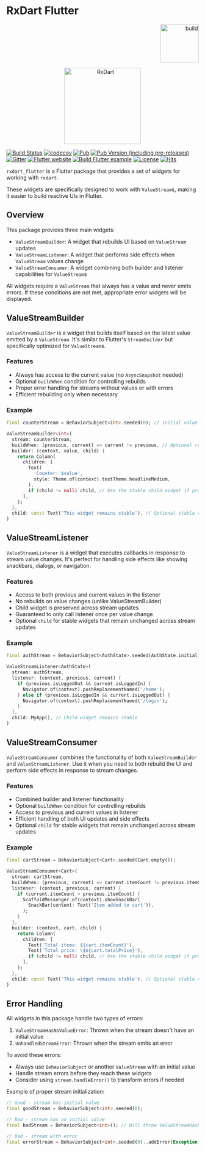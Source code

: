 # RxDart Flutter

<p align="right">
<a href="https://flutter.dev/docs/development/packages-and-plugins/favorites"><img src="https://docs.flutter.dev/assets/images/docs/development/packages-and-plugins/FlutterFavoriteLogo.png" width="100" alt="build"></a>
</p>

<p align="center">
<img src="https://github.com/ReactiveX/rxdart/blob/master/packages/rxdart/screenshots/logo.png?raw=true" height="200" alt="RxDart" />
</p>

[![Build Status](https://github.com/ReactiveX/rxdart/workflows/Dart%20CI/badge.svg)](https://github.com/ReactiveX/rxdart/actions)
[![codecov](https://codecov.io/gh/ReactiveX/rxdart/branch/master/graph/badge.svg)](https://codecov.io/gh/ReactiveX/rxdart)
[![Pub](https://img.shields.io/pub/v/rxdart_flutter.svg)](https://pub.dartlang.org/packages/rxdart_flutter)
[![Pub Version (including pre-releases)](https://img.shields.io/pub/v/rxdart_flutter?include_prereleases&color=%23A0147B)](https://pub.dartlang.org/packages/rxdart_flutter)
[![Gitter](https://img.shields.io/gitter/room/ReactiveX/rxdart.svg)](https://gitter.im/ReactiveX/rxdart)
[![Flutter website](https://img.shields.io/badge/flutter-website-deepskyblue.svg)](https://docs.flutter.dev/data-and-backend/state-mgmt/options#bloc--rx)
[![Build Flutter example](https://github.com/ReactiveX/rxdart/actions/workflows/flutter-example.yml/badge.svg)](https://github.com/ReactiveX/rxdart/actions/workflows/flutter-example.yml)
[![License](https://img.shields.io/github/license/ReactiveX/rxdart)](https://www.apache.org/licenses/LICENSE-2.0)
[![Hits](https://hits.seeyoufarm.com/api/count/incr/badge.svg?url=https%3A%2F%2Fgithub.com%2FReactiveX%2Frxdart&count_bg=%23D71092&title_bg=%23555555&icon=&icon_color=%23E7E7E7&title=hits&edge_flat=false)](https://hits.seeyoufarm.com)

`rxdart_flutter` is a Flutter package that provides a set of widgets for working with `rxdart`.

These widgets are specifically designed to work with `ValueStream`s, making it easier to build reactive UIs in Flutter.

## Overview

This package provides three main widgets:
- `ValueStreamBuilder`: A widget that rebuilds UI based on `ValueStream` updates
- `ValueStreamListener`: A widget that performs side effects when `ValueStream` values change
- `ValueStreamConsumer`: A widget combining both builder and listener capabilities for `ValueStream`s

All widgets require a `ValueStream` that always has a value and never emits errors. If these conditions are not met, appropriate error widgets will be displayed.

## ValueStreamBuilder

`ValueStreamBuilder` is a widget that builds itself based on the latest value emitted by a `ValueStream`. It's similar to Flutter's `StreamBuilder` but specifically optimized for `ValueStream`s.

### Features

- Always has access to the current value (no `AsyncSnapshot` needed)
- Optional `buildWhen` condition for controlling rebuilds
- Proper error handling for streams without values or with errors
- Efficient rebuilding only when necessary

### Example

```dart
final counterStream = BehaviorSubject<int>.seeded(0); // Initial value required

ValueStreamBuilder<int>(
  stream: counterStream,
  buildWhen: (previous, current) => current != previous, // Optional rebuild condition
  builder: (context, value, child) {
    return Column(
      children: [
        Text(
          'Counter: $value',
          style: Theme.of(context).textTheme.headlineMedium,
        ),
        if (child != null) child, // Use the stable child widget if provided
      ],
    );
  },
  child: const Text('This widget remains stable'), // Optional stable child widget
)
```

## ValueStreamListener

`ValueStreamListener` is a widget that executes callbacks in response to stream value changes. It's perfect for handling side effects like showing snackbars, dialogs, or navigation.

### Features

- Access to both previous and current values in the listener
- No rebuilds on value changes (unlike ValueStreamBuilder)
- Child widget is preserved across stream updates
- Guaranteed to only call listener once per value change
- Optional `child` for stable widgets that remain unchanged across stream updates

### Example

```dart
final authStream = BehaviorSubject<AuthState>.seeded(AuthState.initial);

ValueStreamListener<AuthState>(
  stream: authStream,
  listener: (context, previous, current) {
    if (previous.isLoggedOut && current.isLoggedIn) {
      Navigator.of(context).pushReplacementNamed('/home');
    } else if (previous.isLoggedIn && current.isLoggedOut) {
      Navigator.of(context).pushReplacementNamed('/login');
    }
  },
  child: MyApp(), // Child widget remains stable
)
```

## ValueStreamConsumer

`ValueStreamConsumer` combines the functionality of both `ValueStreamBuilder` and `ValueStreamListener`. Use it when you need to both rebuild the UI and perform side effects in response to stream changes.

### Features

- Combined builder and listener functionality
- Optional `buildWhen` condition for controlling rebuilds
- Access to previous and current values in listener
- Efficient handling of both UI updates and side effects
- Optional `child` for stable widgets that remain unchanged across stream updates

### Example

```dart
final cartStream = BehaviorSubject<Cart>.seeded(Cart.empty());

ValueStreamConsumer<Cart>(
  stream: cartStream,
  buildWhen: (previous, current) => current.itemCount != previous.itemCount,
  listener: (context, previous, current) {
    if (current.itemCount > previous.itemCount) {
      ScaffoldMessenger.of(context).showSnackBar(
        SnackBar(content: Text('Item added to cart')),
      );
    }
  },
  builder: (context, cart, child) {
    return Column(
      children: [
        Text('Total items: ${cart.itemCount}'),
        Text('Total price: \$${cart.totalPrice}'),
        if (child != null) child, // Use the stable child widget if provided
      ],
    );
  },
  child: const Text('This widget remains stable'), // Optional stable child widget
)
```

## Error Handling

All widgets in this package handle two types of errors:

1. `ValueStreamHasNoValueError`: Thrown when the stream doesn't have an initial value
2. `UnhandledStreamError`: Thrown when the stream emits an error

To avoid these errors:
- Always use `BehaviorSubject` or another `ValueStream` with an initial value
- Handle stream errors before they reach these widgets
- Consider using `stream.handleError()` to transform errors if needed

Example of proper stream initialization:
```dart
// Good - stream has initial value
final goodStream = BehaviorSubject<int>.seeded(0);

// Bad - stream has no initial value
final badStream = BehaviorSubject<int>(); // Will throw ValueStreamHasNoValueError

// Bad - stream with error
final errorStream = BehaviorSubject<int>.seeded(0)..addError(Exception()); // Will throw UnhandledStreamError
```
